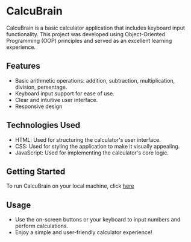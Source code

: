 # CalcuBrain

CalcuBrain is a basic calculator application that includes keyboard input functionality. This project was developed using Object-Oriented Programming (OOP) principles and served as an excellent learning experience.

## Features

- Basic arithmetic operations: addition, subtraction, multiplication, division, persentage.
- Keyboard input support for ease of use.
- Clear and intuitive user interface.
- Responsive design

## Technologies Used

- HTML: Used for structuring the calculator's user interface.
- CSS: Used for styling the application to make it visually appealing.
- JavaScript: Used for implementing the calculator's core logic.

## Getting Started

To run CalcuBrain on your local machine, click [here](https://jade-banoffee-854ba3.netlify.app/)

## Usage

- Use the on-screen buttons or your keyboard to input numbers and perform calculations.
- Enjoy a simple and user-friendly calculator experience!
